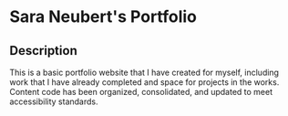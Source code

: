 # Sara Neubert's Portfolio

## Description

This is a basic portfolio website that I have created for myself, including work that I have already completed and space for projects in the works. Content code has been organized, consolidated, and updated to meet accessibility standards.
